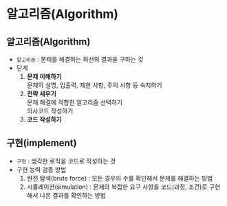 # **알고리즘(Algorithm)**

## **알고리즘(Algorithm)**

-   `알고리즘` : 문제를 해결하는 최선의 결과을 구하는 것 
-   단계
    1.  **문제 이해하기**  
        문제의 설명, 입출력, 제한 사항, 주의 사항 등 숙지하기
    2.  **전략 세우기**  
        문제 해결에 적합한 알고리즘 선택하기  
        의사코드 작성하기
    3.  **코드 작성하기**

## **구현(implement)**

-   `구현` : 생각한 로직을 코드로 작성하는 것
-   구현 능력 검증 방법
    1.  완전 탐색(brute force) : 모든 경우의 수를 확인해서 문제를 해결하는 방법
    2.  시뮬레이션(simulation) : 문제의 복잡한 요구 사항을 코드(과정, 조건)로 구현해서 나온 결과를 확인하는 방법